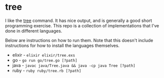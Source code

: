 # tree

I like the [tree](https://linux.die.net/man/1/tree) command. It has nice output, and is generally a good short programming exercise. This repo is a collection of implementations that I've done in different languages.

Below are instructions on how to run them. Note that this doesn't include instructions for how to install the languages themselves.

* elixir - `elixir elixir/tree.exs`
* go - `go run go/tree.go [?path]`
* java - `javac java/Tree.java && java -cp java Tree [?path]`
* ruby - `ruby ruby/tree.rb [?path]`
